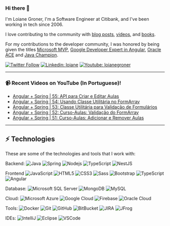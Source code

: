 ### Hi there 👋

I'm Loiane Groner,  I'm a Software Engineer at Citibank, and I've been working in tech since 2006. 

I love contributing to the community with [blog posts](http://loiane.com/), [videos](http://youtube.com/loianegroner), and [books](https://www.packtpub.com/books/info/authors/loiane-groner). 

For my contributions to the developer community, I was honored by being given the titles [Microsoft MVP](https://mvp.microsoft.com/en-us/mvp/Loiane%20%20Groner-5002870), [Google Developer Expert in Angular](https://developers.google.com/community/experts/directory/profile/profile-loiane-groner), [Oracle ACE](https://ace.oracle.com/pls/apex/r/ace_program/oracle-aces/ace?ace_id=672&clear=2) and [Java Champion](https://dev.java/community/jcs/).

[![Twitter Follow](https://img.shields.io/twitter/follow/loiane?style=social)](https://twitter.com/loiane)
[![Linkedin: loiane](https://img.shields.io/badge/-Linkedin-blue?style=flat-square&logo=Linkedin&logoColor=white&link=https://www.linkedin.com/in/loiane/)](https://www.linkedin.com/in/loiane/)
[![Youtube: loianegroner](https://img.shields.io/badge/-Youtube-red?style=flat-square&logo=Youtube&logoColor=white&link=http://youtube.com/loianegroner)](http://youtube.com/loianegroner)
____

### 📹 Recent Videos on YouTube (In Portuguese)!
- [Angular + Spring | 55: API para Criar e Editar Aulas](https://youtu.be/X4dvEdhHFXY)
- [Angular + Spring | 54: Usando Classe Utilitária no FormArray](https://youtu.be/GK22hYKZ1kM)
- [Angular + Spring | 53: Classe Utilitária para Validação de Formulários](https://youtu.be/cwbDuTxbxmA)
- [Angular + Spring | 52: Curso-Aulas: Validação do FormArray](https://youtu.be/7kVoTBZg4JM)
- [Angular + Spring | 51: Curso-Aulas: Adicionar e Remover Aulas](https://youtu.be/Fj3Zvf-N4bk)

____

## ⚡ Technologies

These are some of the technologies and tools that I work with:

Backend: 
![Java](https://img.shields.io/badge/-Java-007396?style=flat-square&logo=java)
![Spring](https://img.shields.io/badge/-Spring-6DB33F?style=flat-square&logo=spring&logoColor=white)
![Nodejs](https://img.shields.io/badge/-Nodejs-339933?style=flat-square&logo=Node.js&logoColor=white)
![TypeScript](https://img.shields.io/badge/-TypeScript-007ACC?style=flat-square&logo=typescript&logoColor=white)
![NestJS](https://img.shields.io/badge/-NestJS-E0234E?style=flat-square&logo=nestjs&logoColor=white)

Frontend
![JavaScript](https://img.shields.io/badge/-JavaScript-black?style=flat-square&logo=javascript)
![HTML5](https://img.shields.io/badge/-HTML5-E34F26?style=flat-square&logo=html5&logoColor=white)
![CSS3](https://img.shields.io/badge/-CSS3-1572B6?style=flat-square&logo=css3)
![Sass](https://img.shields.io/badge/-Sass-CC6699?style=flat-square&logo=sass&logoColor=white)
![Bootstrap](https://img.shields.io/badge/-Bootstrap-563D7C?style=flat-square&logo=bootstrap)
![TypeScript](https://img.shields.io/badge/-TypeScript-007ACC?style=flat-square&logo=typescript&logoColor=white)
![Angular](https://img.shields.io/badge/-Angular-DD0031?style=flat-square&logo=angular)

Database:
![Microsoft SQL Server](https://img.shields.io/badge/-SQL%20Server-CC2927?style=flat-square&logo=microsoft-sql-server&logoColor=white)
![MongoDB](https://img.shields.io/badge/-MongoDB-black?style=flat-square&logo=mongodb)
![MySQL](https://img.shields.io/badge/-MySQL-4479A1?style=flat-square&logo=mysql&logoColor=white)

Cloud:
![Microsoft Azure](https://img.shields.io/badge/Microsoft%20Azure-0089D6?style=flat-square&logo=microsoft-azure&logoColor=white)
![Google Cloud](https://img.shields.io/badge/Google%20Cloud-4285F4?style=flat-square&logo=google-cloud&logoColor=white)
![Firebase](https://img.shields.io/badge/Firebase-FFCA28?style=flat-square&logo=firebase&logoColor=white)
![Oracle Cloud](https://img.shields.io/badge/Oracle%20Cloud-F80000?style=flat-square&logo=oracle&logoColor=white)

Tools:
![Docker](https://img.shields.io/badge/-Docker-2496ED?style=flat-square&logo=docker&logoColor=white)
![Git](https://img.shields.io/badge/-Git-black?style=flat-square&logo=git)
![GitHub](https://img.shields.io/badge/-GitHub-181717?style=flat-square&logo=github)
![BitBucket](https://img.shields.io/badge/-BitBucket-darkblue?style=flat-square&logo=bitbucket)
![JIRA](https://img.shields.io/badge/-JIRA-0052CC?style=flat-square&logo=jira)
![JFrog](https://img.shields.io/badge/-JFrog-41BF47?style=flat-square&logo=jfrog&logoColor=white)

IDEs:
![IntelliJ](https://img.shields.io/badge/-IntelliJ%20IDEA-black?style=flat-square&logo=intellij-idea&logoColor=white)
![Eclipse](https://img.shields.io/badge/-Eclipse-2C2255?style=flat-square&logo=eclipse&logoColor=white)
![VSCode](https://img.shields.io/badge/-VSCode-007ACC?style=flat-square&logo=visual-studio-code&logoColor=white)
